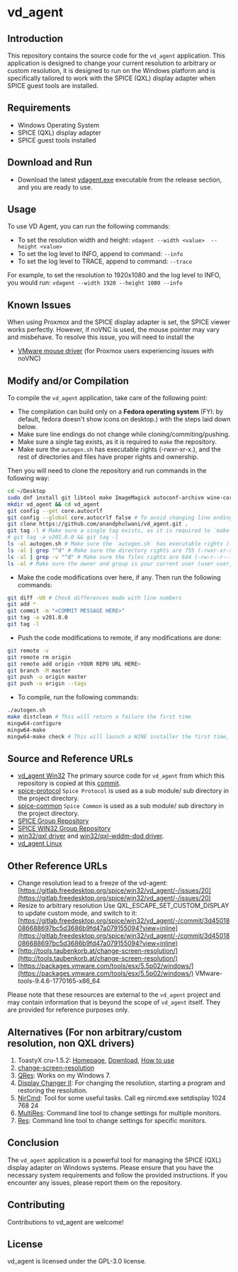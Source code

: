 # vd_agent

## Introduction

This repository contains the source code for the `vd_agent` application. This application is designed to change your current resolution to arbitrary or custom resolution, it is designed to run on the Windows platform and is specifically tailored to work with the SPICE (QXL) display adapter when SPICE guest tools are installed.

## Requirements

- Windows Operating System
- SPICE (QXL) display adapter
- SPICE guest tools installed

## Download and Run

- Download the latest [vdagent.exe](https://github.com/anandphulwani/vd_agent/releases/latest/download/vdagent.exe) executable from the release section, and you are ready to use.

## Usage

To use VD Agent, you can run the following commands:

- To set the resolution width and height: `vdagent --width <value>  --height <value>`
- To set the log level to INFO, append to command: `--info`
- To set the log level to TRACE, append to command: `--trace`

For example, to set the resolution to 1920x1080 and the log level to INFO, you would run: `vdagent --width 1920 --height 1080 --info`


## Known Issues

When using Proxmox and the SPICE display adapter is set, the SPICE viewer works perfectly. However, if noVNC is used, the mouse pointer may vary and misbehave. To resolve this issue, you will need to install the
- [VMware mouse driver](https://github.com/anandphulwani/vd_agent/releases/latest/download/VMware-tools-windows-9.4.6_MouseDrivers.rar) (for Proxmox users experiencing issues with noVNC)

## Modify and/or Compilation

To compile the `vd_agent` application, take care of the following point:
- The compilation can build only on a **Fedora operating system** (FYI: by default, fedora doesn't show icons on desktop.) with the steps laid down below.
- Make sure line endings do not change while cloning/commiting/pushing.
- Make sure a single tag exists, as it is required to `make` the repository.
- Make sure the `autogen.sh` has executable rights (-rwxr-xr-x.), and the rest of directories and files have proper rights and ownership.


Then you will need to clone the repository and run commands in the following way:

```bash
cd ~/Desktop
sudo dnf install git libtool make ImageMagick autoconf-archive wine-core.x86_64 wine-core.i686 mingw32-libpng-static mingw32-zlib-static mingw32-gcc-c++ mingw32-winpthreads-static mingw64-libpng-static mingw64-zlib-static mingw64-gcc-c++ mingw64-winpthreads-static
mkdir vd_agent && cd vd_agent
git config --get core.autocrlf
git config --global core.autocrlf false # To avoid changing line endings while cloning/commiting/pushing.
git clone https://github.com/anandphulwani/vd_agent.git .
git tag -l # Make sure a single tag exists, as it is required to `make` the repository, if no tag is found run the below command by removing the #.
# git tag -a v201.0.0 && git tag -l
ls -al autogen.sh # Make sure the `autogen.sh` has executable rights (-rwxr-xr-x.).
ls -al | grep "^d" # Make sure the directory rights are 755 (-rwxr-xr-x.)
ls -al | grep -v "^d" # Make sure the files rights are 644 (-rw-r--r--.) or 755 (-rwxr-xr-x.)
ls -al # Make sure the owner and group is your current user (user user, in my case)
```
- Make the code modifications over here, if any. Then run the following commands:
```bash
git diff -U0 # Check differences made with line numbers
git add *
git commit -m "<COMMIT MESSAGE HERE>"
git tag -a v201.0.0
git tag -l
```

- Push the code modifications to remote, if any modifications are done:
```bash
git remote -v
git remote rm origin
git remote add origin <YOUR REPO URL HERE>
git branch -M master
git push -u origin master
git push -u origin --tags
```

- To compile, run the following commands:
```bash
./autogen.sh
make distclean # This will return a failure the first time
mingw64-configure
mingw64-make
mingw64-make check # This will launch a WINE installer the first time, please click on Install/Agree if you are prompted.
```

## Source and Reference URLs

- [vd_agent Win32](https://gitlab.freedesktop.org/spice/win32/vd_agent) The primary source code for `vd_agent` from which this repository is copied at this [commit](https://gitlab.freedesktop.org/spice/win32/vd_agent/-/commit/50175107091d5640cb0bb251807a9fcbae85f0f2).
- [spice-protocol](https://gitlab.freedesktop.org/spice/spice-protocol) `Spice Protocol` is used as a sub module/ sub directory in the project directory.
- [spice-common](https://gitlab.freedesktop.org/spice/spice-common) `Spice Common` is used as a sub module/ sub directory in the project directory.
- [SPICE Group Repository](https://gitlab.freedesktop.org/spice)
- [SPICE WIN32 Group Repository](https://gitlab.freedesktop.org/spice/win32)
- [win32/qxl driver](https://gitlab.freedesktop.org/spice/win32/qxl) and [win32/qxl-wddm-dod driver](https://gitlab.freedesktop.org/spice/win32/qxl-wddm-dod).
- [vd_agent Linux](https://gitlab.freedesktop.org/spice/linux/vd_agent)

## Other Reference URLs
- Change resolution lead to a freeze of the vd-agent: [https://gitlab.freedesktop.org/spice/win32/vd_agent/-/issues/20](https://gitlab.freedesktop.org/spice/win32/vd_agent/-/issues/20)
- Resize to arbitrary resolution Use QXL_ESCAPE_SET_CUSTOM_DISPLAY to update custom mode, and switch to it: [https://gitlab.freedesktop.org/spice/win32/vd_agent/-/commit/3d45018086688697bc5d3686b9fd47a079155094?view=inline](https://gitlab.freedesktop.org/spice/win32/vd_agent/-/commit/3d45018086688697bc5d3686b9fd47a079155094?view=inline)
- [http://tools.taubenkorb.at/change-screen-resolution/](http://tools.taubenkorb.at/change-screen-resolution/)
- [https://packages.vmware.com/tools/esx/5.5p02/windows/](https://packages.vmware.com/tools/esx/5.5p02/windows/) VMware-tools-9.4.6-1770165-x86_64

Please note that these resources are external to the `vd_agent` project and may contain information that is beyond the scope of `vd_agent` itself. They are provided for reference purposes only.

## Alternatives (For non arbitrary/custom resolution, non QXL drivers)
01. ToastyX cru-1.5.2: [Homepage](https://www.monitortests.com/forum/Thread-Custom-Resolution-Utility-CRU), [Download](https://www.monitortests.com/download/cru/cru-1.5.2.zip), [How to use](https://www.youtube.com/watch?v=dpcte_5u1tg)
01. [change-screen-resolution](http://tools.taubenkorb.at/change-screen-resolution/)
02. [QRes](http://qres.sourceforge.net/): Works on my Windows 7.
03. [Display Changer II](http://12noon.com/?page_id=641): For changing the resolution, starting a program and restoring the resolution.
04. [NirCmd](http://www.nirsoft.net/utils/nircmd.html): Tool for some useful tasks. Call eg nircmd.exe setdisplay 1024 768 24
05. [MultiRes](http://www.entechtaiwan.com/util/multires.shtm): Command line tool to change settings for multiple monitors.
06. [Res](http://www.memecode.com/res.php): Command line tool to change settings for specific monitors.

## Conclusion

The `vd_agent` application is a powerful tool for managing the SPICE (QXL) display adapter on Windows systems. Please ensure that you have the necessary system requirements and follow the provided instructions. If you encounter any issues, please report them on the repository.

## Contributing
Contributions to vd_agent are welcome!

## License

vd_agent is licensed under the GPL-3.0 license.
